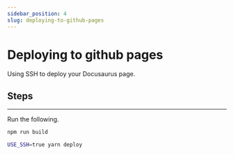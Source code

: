 ```yaml
---
sidebar_position: 4
slug: deploying-to-github-pages
---
```


# Deploying to github pages

Using SSH to deploy your Docusaurus page.

## Steps
---
Run the following.

```bash
npm run build
```

```bash
USE_SSH=true yarn deploy
